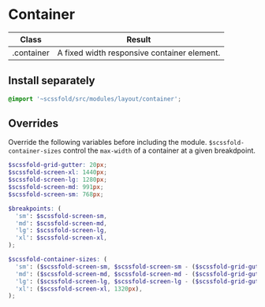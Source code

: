# Container

| Class         | Result                                          |
| ------------- | ----------------------------------------------- |
| .container    | A fixed width responsive container element.     |

## Install separately

```scss
@import '~scssfold/src/modules/layout/container';
```

## Overrides

Override the following variables before including the module. `$scssfold-container-sizes` control
the `max-width` of a container at a given breakdpoint.

```scss
$scssfold-grid-gutter: 20px;
$scssfold-screen-xl: 1440px;
$scssfold-screen-lg: 1280px;
$scssfold-screen-md: 991px;
$scssfold-screen-sm: 768px;

$breakpoints: (
  'sm': $scssfold-screen-sm,
  'md': $scssfold-screen-md,
  'lg': $scssfold-screen-lg,
  'xl': $scssfold-screen-xl,
);

$scssfold-container-sizes: (
  'sm': ($scssfold-screen-sm, $scssfold-screen-sm - ($scssfold-grid-gutter * 2)),
  'md': ($scssfold-screen-md, $scssfold-screen-md - ($scssfold-grid-gutter * 2)),
  'lg': ($scssfold-screen-lg, $scssfold-screen-lg - ($scssfold-grid-gutter * 2)),
  'xl': ($scssfold-screen-xl, 1320px),
);
```
